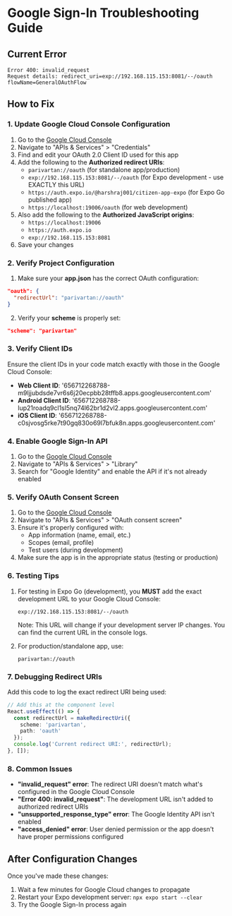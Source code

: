 # Google Sign-In Troubleshooting Guide

## Current Error
```
Error 400: invalid_request
Request details: redirect_uri=exp://192.168.115.153:8081/--/oauth flowName=GeneralOAuthFlow
```

## How to Fix

### 1. Update Google Cloud Console Configuration

1. Go to the [Google Cloud Console](https://console.cloud.google.com/)
2. Navigate to "APIs & Services" > "Credentials"
3. Find and edit your OAuth 2.0 Client ID used for this app
4. Add the following to the **Authorized redirect URIs**:
   - `parivartan://oauth` (for standalone app/production)
   - `exp://192.168.115.153:8081/--/oauth` (for Expo development - use EXACTLY this URL)
   - `https://auth.expo.io/@harshraj001/citizen-app-expo` (for Expo Go published app)
   - `https://localhost:19006/oauth` (for web development)
5. Also add the following to the **Authorized JavaScript origins**:
   - `https://localhost:19006`
   - `https://auth.expo.io`
   - `exp://192.168.115.153:8081`
6. Save your changes

### 2. Verify Project Configuration

1. Make sure your **app.json** has the correct OAuth configuration:
```json
"oauth": {
  "redirectUrl": "parivartan://oauth"
}
```

2. Verify your **scheme** is properly set:
```json
"scheme": "parivartan"
```

### 3. Verify Client IDs

Ensure the client IDs in your code match exactly with those in the Google Cloud Console:

- **Web Client ID**: '656712268788-m9ljjubdsde7vr6s6j20ecpbb28tffb8.apps.googleusercontent.com'
- **Android Client ID**: '656712268788-lup21roadq9cl1sl5nq74l62br1d2vl2.apps.googleusercontent.com'
- **iOS Client ID**: '656712268788-c0sjvosg5rke7t90gq830o69l7bfuk8n.apps.googleusercontent.com'

### 4. Enable Google Sign-In API

1. Go to the [Google Cloud Console](https://console.cloud.google.com/)
2. Navigate to "APIs & Services" > "Library"
3. Search for "Google Identity" and enable the API if it's not already enabled

### 5. Verify OAuth Consent Screen

1. Go to the [Google Cloud Console](https://console.cloud.google.com/)
2. Navigate to "APIs & Services" > "OAuth consent screen"
3. Ensure it's properly configured with:
   - App information (name, email, etc.)
   - Scopes (email, profile)
   - Test users (during development)
4. Make sure the app is in the appropriate status (testing or production)

### 6. Testing Tips

1. For testing in Expo Go (development), you **MUST** add the exact development URL to your Google Cloud Console:
   ```
   exp://192.168.115.153:8081/--/oauth
   ```
   
   Note: This URL will change if your development server IP changes. You can find the current URL in the console logs.

2. For production/standalone app, use:
   ```
   parivartan://oauth
   ```

### 7. Debugging Redirect URIs

Add this code to log the exact redirect URI being used:

```typescript
// Add this at the component level
React.useEffect(() => {
  const redirectUrl = makeRedirectUri({
    scheme: 'parivartan',
    path: 'oauth'
  });
  console.log('Current redirect URI:', redirectUrl);
}, []);
```

### 8. Common Issues

- **"invalid_request" error**: The redirect URI doesn't match what's configured in the Google Cloud Console
- **"Error 400: invalid_request"**: The development URL isn't added to authorized redirect URIs
- **"unsupported_response_type" error**: The Google Identity API isn't enabled 
- **"access_denied" error**: User denied permission or the app doesn't have proper permissions configured

## After Configuration Changes

Once you've made these changes:

1. Wait a few minutes for Google Cloud changes to propagate
2. Restart your Expo development server: `npx expo start --clear`
3. Try the Google Sign-In process again